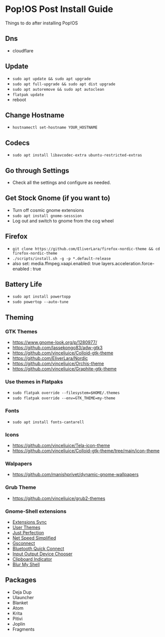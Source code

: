 # Pop!OS Post Install Guide
Things to do after installing Pop!OS

## Dns 
* cloudflare

## Update
* `sudo apt update && sudo apt upgrade`
* `sudo apt full-upgrade && sudo apt dist upgrade`
* `sudo apt autoremove && sudo apt autoclean`
* `flatpak update`
* reboot

## Change Hostname
* `hostnamectl set-hostname YOUR_HOSTNAME`

## Codecs
* `sudo apt install libavcodec-extra ubuntu-restricted-extras`

## Go through Settings
* Check all the settings and configure as needed.

## Get Stock Gnome (if you want to)
* Turn off cosmic gnome extensions 
* `sudo apt install gnome-sesssion`
* Log out and switch to gnome from the cog wheel

## Firefox
* `git clone https://github.com/EliverLara/firefox-nordic-theme && cd firefox-nordic-theme`
* `./scripts/install.sh -g -p *.default-release`
* also set:
media.ffmpeg.vaapi.enabled: true
layers.acceleration.force-enabled : true

## Battery Life
* `sudo apt install powertopp`
* `sudo powertop --auto-tune`

## Theming 

### GTK Themes
* https://www.gnome-look.org/p/1280977/
* https://github.com/lassekongo83/adw-gtk3
* https://github.com/vinceliuice/Colloid-gtk-theme 
* https://github.com/EliverLara/Nordic
* https://github.com/vinceliuice/Orchis-theme
* https://github.com/vinceliuice/Graphite-gtk-theme

### Use themes in Flatpaks
* `sudo flatpak override --filesystem=$HOME/.themes`
* `sudo flatpak override --env=GTK_THEME=my-theme`

### Fonts
* `sudo apt install fonts-cantarell` 

### Icons
* https://github.com/vinceliuice/Tela-icon-theme
* https://github.com/vinceliuice/Colloid-gtk-theme/tree/main/icon-theme

### Walpapers
* https://github.com/manishprivet/dynamic-gnome-wallpapers

### Grub Theme
* https://github.com/vinceliuice/grub2-themes

### Gnome-Shell extensions
* [Extensions Sync](https://extensions.gnome.org/extension/1486/extensions-sync/)
* [User Themes](https://extensions.gnome.org/extension/19/user-themes/)
* [Just Perfection](https://extensions.gnome.org/extension/3843/just-perfection/)
* [Net Speed Simplified](https://extensions.gnome.org/extension/3724/net-speed-simplified/)
* [Gsconnect](https://extensions.gnome.org/extension/1319/gsconnect/)
* [Bluetooth Quick Connect](https://extensions.gnome.org/extension/1401/bluetooth-quick-connect/)
* [Input Output Device Chooser](https://github.com/mmalafaia/gse-sound-output-device-chooser/tree/patch-1)
* [Clipboard Indicator](https://extensions.gnome.org/extension/779/clipboard-indicator/)
* [Blur My Shell](https://extensions.gnome.org/extension/3193/blur-my-shell/)

## Packages
* Deja Dup 
* Ulauncher
* Blanket
* Atom
* Krita 
* Pitivi
* Joplin
* Fragments
